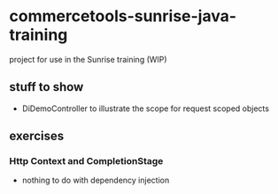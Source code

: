 # commercetools-sunrise-java-training

project for use in the Sunrise training (WIP)

## stuff to show
* DiDemoController to illustrate the scope for request scoped objects

## exercises

### Http Context and CompletionStage
* nothing to do with dependency injection